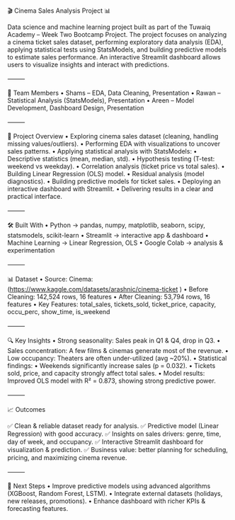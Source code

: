🎬 Cinema Sales Analysis Project 📊

Data science and machine learning project built as part of the Tuwaiq Academy – Week Two Bootcamp Project.
The project focuses on analyzing a cinema ticket sales dataset, performing exploratory data analysis (EDA), applying statistical tests using StatsModels, and building predictive models to estimate sales performance.
An interactive Streamlit dashboard allows users to visualize insights and interact with predictions.

⸻

👥 Team Members
	•	Shams – EDA, Data Cleaning, Presentation
	•	Rawan – Statistical Analysis (StatsModels), Presentation
	•	Areen – Model Development, Dashboard Design, Presentation

⸻

📌 Project Overview
	•	Exploring cinema sales dataset (cleaning, handling missing values/outliers).
	•	Performing EDA with visualizations to uncover sales patterns.
	•	Applying statistical analysis with StatsModels:
	•	Descriptive statistics (mean, median, std).
	•	Hypothesis testing (T-test: weekend vs weekday).
	•	Correlation analysis (ticket price vs total sales).
	•	Building Linear Regression (OLS) model.
	•	Residual analysis (model diagnostics).
	•	Building predictive models for ticket sales.
	•	Deploying an interactive dashboard with Streamlit.
	•	Delivering results in a clear and practical interface.

⸻

🛠 Built With
	•	Python → pandas, numpy, matplotlib, seaborn, scipy, statsmodels, scikit-learn
	•	Streamlit → interactive app & dashboard
	•	Machine Learning → Linear Regression, OLS
	•	Google Colab → analysis & experimentation

⸻

📊 Dataset
	•	Source: Cinema: (https://www.kaggle.com/datasets/arashnic/cinema-ticket )
	•	Before Cleaning: 142,524 rows, 16 features
	•	After Cleaning: 53,794 rows, 16 features
	•	Key Features: total_sales, tickets_sold, ticket_price, capacity, occu_perc, show_time, is_weekend

⸻

🔍 Key Insights
	•	Strong seasonality: Sales peak in Q1 & Q4, drop in Q3.
	•	Sales concentration: A few films & cinemas generate most of the revenue.
	•	Low occupancy: Theaters are often under-utilized (avg ~20%).
	•	Statistical findings:
	•	Weekends significantly increase sales (p = 0.032).
	•	Tickets sold, price, and capacity strongly affect total sales.
	•	Model results: Improved OLS model with R² = 0.873, showing strong predictive power.

⸻

📈 Outcomes

✅ Clean & reliable dataset ready for analysis.
✅ Predictive model (Linear Regression) with good accuracy.
✅ Insights on sales drivers: genre, time, day of week, and occupancy.
✅ Interactive Streamlit dashboard for visualization & prediction.
✅ Business value: better planning for scheduling, pricing, and maximizing cinema revenue.

⸻

🚀 Next Steps
	•	Improve predictive models using advanced algorithms (XGBoost, Random Forest, LSTM).
	•	Integrate external datasets (holidays, new releases, promotions).
	•	Enhance dashboard with richer KPIs & forecasting features.
